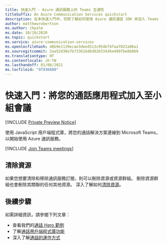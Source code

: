 ```yaml
---
title: 快速入門 - Azure 通訊服務上的 Teams 互通性
titleSuffix: An Azure Communication Services quickstart
description: 在本快速入門中，您將了解如何使用 Azure 通訊通話 SDK 來加入 Teams 會議。
author: matthewrobertson
ms.author: chpalm
ms.date: 10/10/2020
ms.topic: quickstart
ms.service: azure-communication-services
ms.openlocfilehash: 48b9e1139ecae3deed513c954bf4faa7022a88a1
ms.sourcegitcommit: 2aa52d30e7b733616d6d92633436e499fbe8b069
ms.translationtype: HT
ms.contentlocale: zh-TW
ms.lasthandoff: 01/06/2021
ms.locfileid: "97936680"
---
```

# <a name="quickstart-join-your-calling-app-to-a-teams-meeting"></a>快速入門：將您的通話應用程式加入至小組會議

[!INCLUDE [Private Preview Notice](../../includes/private-preview-include.md)]

使用 JavaScript 用戶端程式庫，將您的通話解決方案連線到 Microsoft Teams，以開始使用 Azure 通訊服務。

[!INCLUDE [Join Teams meetings](./includes/teams-interop-javascript.md)]

## <a name="clean-up-resources"></a>清除資源

如果您想要清除和移除通訊服務訂閱，則可以刪除資源或資源群組。 刪除資源群組也會刪除其關聯的任何其他資源。 深入了解如何[清除資源](../create-communication-resource.md#clean-up-resources)。

## <a name="next-steps"></a>後續步驟

如需詳細資訊，請參閱下列文章：

- 查看我們的[通話 Hero 範例](../../samples/calling-hero-sample.md)
- 了解[通話用戶端程式庫功能](./calling-client-samples.md)
- 深入了解[通話的運作方式](../../concepts/voice-video-calling/about-call-types.md)
